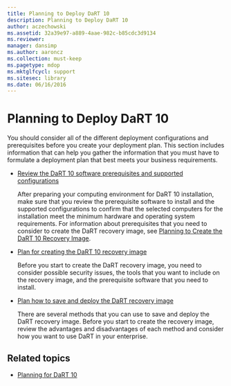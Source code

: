 ```yaml
---
title: Planning to Deploy DaRT 10
description: Planning to Deploy DaRT 10
author: aczechowski
ms.assetid: 32a39e97-a889-4aae-982c-b85cdc3d9134
ms.reviewer: 
manager: dansimp
ms.author: aaroncz
ms.collection: must-keep
ms.pagetype: mdop
ms.mktglfcycl: support
ms.sitesec: library
ms.date: 06/16/2016
---
```


# Planning to Deploy DaRT 10

You should consider all of the different deployment configurations and prerequisites before you create your deployment plan. This section includes information that can help you gather the information that you must have to formulate a deployment plan that best meets your business requirements.

- [Review the DaRT 10 software prerequisites and supported configurations](dart-10-supported-configurations.md)

    After preparing your computing environment for DaRT 10 installation, make sure that you review the prerequisite software to install and the supported configurations to confirm that the selected computers for the installation meet the minimum hardware and operating system requirements. For information about prerequisites that you need to consider to create the DaRT recovery image, see [Planning to Create the DaRT 10 Recovery Image](planning-to-create-the-dart-10-recovery-image.md).

- [Plan for creating the DaRT 10 recovery image](planning-to-create-the-dart-10-recovery-image.md)

    Before you start to create the DaRT recovery image, you need to consider possible security issues, the tools that you want to include on the recovery image, and the prerequisite software that you need to install.

- [Plan how to save and deploy the DaRT recovery image](planning-how-to-save-and-deploy-the-dart-10-recovery-image.md)

    There are several methods that you can use to save and deploy the DaRT recovery image. Before you start to create the recovery image, review the advantages and disadvantages of each method and consider how you want to use DaRT in your enterprise.

## Related topics

- [Planning for DaRT 10](planning-for-dart-10.md)
